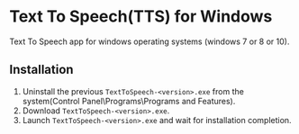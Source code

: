 # Text To Speech(TTS) for Windows

Text To Speech app for windows operating systems (windows 7 or 8 or 10).

## Installation

1. Uninstall the previous `TextToSpeech-<version>.exe` from the system(Control Panel\Programs\Programs and Features).
2. Download `TextToSpeech-<version>.exe`.
3. Launch `TextToSpeech-<version>.exe` and wait for installation completion.
